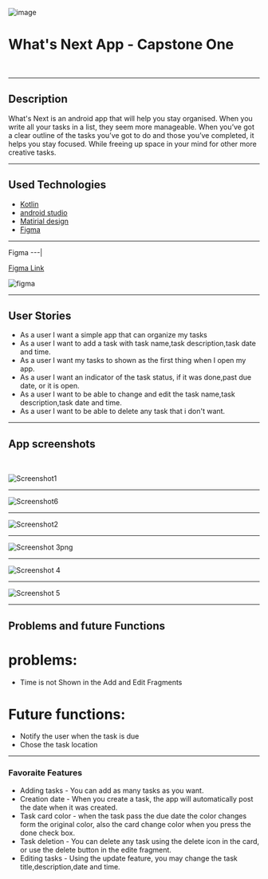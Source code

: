 ![image](https://user-images.githubusercontent.com/89555985/140054804-5a2a5b21-2b73-4410-b9a8-9941c44d09d4.png)

# What's Next App - Capstone One 

<br>

<hr>

## Description
What's Next is an android app that will help you stay organised. When you write all your tasks in a list, they seem more manageable. When you’ve got a clear outline of the tasks you’ve got to do and those you’ve completed, it helps you stay focused. While freeing up space in your mind for other more creative tasks.
<hr>

## Used Technologies
- [Kotlin](Kotlin)
- [android studio](android-studio)
- [Matirial design](Matirial-design)
- [Figma](Figma)

<hr>

Figma
---|

[Figma Link](https://www.figma.com/proto/tMfYEIOPz72CZn7kaMBNnw/Untitled?page-id=0%3A1&node-id=10%3A13&viewport=241%2C48%2C0.36&scaling=scale-down&starting-point-node-id=10%3A13)


![figma](https://user-images.githubusercontent.com/89555985/140072218-43388daa-9b98-4490-a167-4e33e326fb2c.png)

<hr>

## User Stories
- As a user I want a simple app that can organize my tasks
- As a user I want to add a task with task name,task description,task date and time.
- As a user I want my tasks to shown as the first thing when I open my app.
- As a user I want an indicator of the task status, if it was done,past due date, or it is open.
- As a user I want to be able to change and edit the task name,task description,task date and time. 
- As a user I want to be able to delete any task that i don't want.

<hr> 




## App screenshots

<br>

![Screenshot1](https://user-images.githubusercontent.com/89555985/140085497-c2672ebe-5a40-48fb-a6d5-f0a8f562fb13.png)


<hr>



![Screenshot6](https://user-images.githubusercontent.com/89555985/140089740-37d7f299-3b22-4f62-9c8b-dafd47c6565b.png)



<hr>



![Screenshot2](https://user-images.githubusercontent.com/89555985/140085729-395da80b-b306-470c-82de-a7ed946522f8.png)


<hr>



![Screenshot 3png](https://user-images.githubusercontent.com/89555985/140085781-5446ea88-576c-44f4-8646-c31c40923e7c.png)



<hr>




![Screenshot 4](https://user-images.githubusercontent.com/89555985/140085843-bc57d4e1-c31d-4c93-b8ed-9ec5d07d9b3b.png)




<hr>



![Screenshot 5](https://user-images.githubusercontent.com/89555985/140085889-94ea1d50-e399-4768-837b-a3b2673ead32.png)




<hr>

## Problems and future Functions

# problems:

- Time is not Shown in the Add and Edit Fragments

# Future  functions:

- Notify the user when the task is due
- Chose the task location 

<hr>


### Favoraite Features 


- Adding tasks - You can add as many tasks as you want.
- Creation date - When you create a task, the app will automatically post the date when it was created.
- Task card color - when the task pass the due date the color changes form the original color, also the card change color when you press the done check box.
- Task deletion - You can delete any task using the delete icon in the card, or use the delete button in the edite fragment.
- Editing tasks - Using the update feature, you may change the task title,description,date and time.






